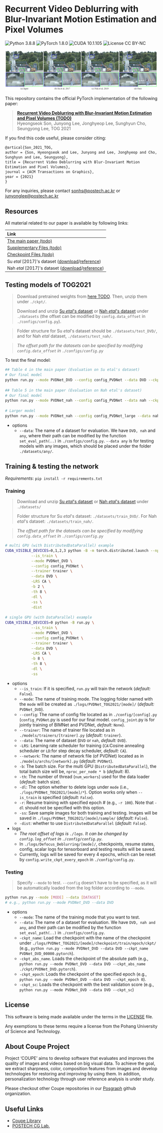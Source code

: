 

# Recurrent Video Deblurring with Blur-Invariant Motion Estimation and Pixel Volumes
![Python 3.8.8](https://img.shields.io/badge/python-3.8.8-green.svg?style=plastic)
![PyTorch 1.8.0](https://img.shields.io/badge/PyTorch-1.8.0-green.svg?style=plastic)
![CUDA 10.1.105](https://img.shields.io/badge/CUDA-10.1.105-green.svg?style=plastic)
![License CC BY-NC](https://img.shields.io/badge/license-GNU_AGPv3-blue.svg?style=plastic)

![Teaser image](./assets/figure.jpg)

This repository contains the official PyTorch implementation of the following paper:

> **[Recurrent Video Deblurring with Blur-Invariant Motion Estimation and Pixel Volumes (TODO)](http://cg.postech.ac.kr/papers/2020_CGI_JY.pdf)**<br>
> Hyeongseok Son, Junyong Lee, Jonghyeop Lee, Sunghyun Cho, Seungyong Lee, TOG 2021

If you find this code useful, please consider citing:
```
@artical{Son_2021_TOG,
author = {Son, Hyeongseok and Lee, Junyong and Lee, Jonghyeop and Cho, Sunghyun and Lee, Seungyong},
title = {Recurrent Video Deblurring with Blur-Invariant Motion Estimation and Pixel Volumes},
journal = {ACM Transactions on Graphics},
year = {2021}
}
```

For any inquiries, please contact [sonhs@postech.ac.kr](mailto:sonhs@postech.ac.kr) or [junyonglee@postech.ac.kr](mailto:junyonglee@postech.ac.kr)

## Resources

All material related to our paper is available by following links:

| Link |
| :-------------- |
| [The main paper (todo)](https://drive.google.com/file/d/1mRVo3JefkgRd2VdJvG5M-8xWtvl60ZWg/view?usp=sharing) |
| [Supplementary Files (todo)](https://drive.google.com/file/d/1sQTGHEcko2HxoIvneyrot3bUabPrN5l1/view?usp=sharing) |
| [Checkpoint Files (todo)](https://www.dropbox.com/s/qohhmr9p81u0syi/checkpoints.zip?dl=0) |
| Su *etal* [2017]'s dataset ([download](https://www.dropbox.com/s/8daduee9igqx5cw/DVD.zip?dl=0)/[reference](http://www.cs.ubc.ca/labs/imager/tr/2017/DeepVideoDeblurring/#dataset)) |
| Nah *etal* [2017]'s dataset ([download](https://www.dropbox.com/s/5ese6qtbwy7fsoh/nah.zip?dl=0)/[reference](https://seungjunnah.github.io/Datasets/gopro)) |

## Testing models of TOG2021
> Download pretrained weights from [here TODO](). Then, unzip them under `./ckpt/`.
>
> Download and unzip [Su *etal*'s dataset](https://www.dropbox.com/s/8daduee9igqx5cw/DVD.zip?dl=0) or [Nah *etal*'s dataset](https://www.dropbox.com/s/5ese6qtbwy7fsoh/nah.zip?dl=0) under `./datasets` (the offset can be modified by `config.data_offset` in `./configs/config.py`).

> Folder structure for Su *etal*'s dataset should be `./datasets/test_DVD/`, and for Nah *etal* dataset, `./datasets/test_nah/`.

> *The offset path for the datasets can be specified by modifying `config.data_offset` in `./configs/config.py`*

To test the final model:

```bash
## Table 4 in the main paper (Evaluation on Su etal's dataset)
# Our final model 
python run.py --mode PVDNet_DVD --config config_PVDNet --data DVD --ckpt_abs_name ckpt/PVDNet_DVD.pytorch

## Table 5 in the main paper (Evaluation on Nah etal's dataset)
# Our final model 
python run.py --mode PVDNet_nah --config config_PVDNet --data nah --ckpt_abs_name ckpt/PVDNet_nah.pytorch

# Larger model
python run.py --mode PVDNet_nah --config config_PVDNet_large --data nah --ckpt_abs_name ckpt/PVDNet_large_nah.pytorch
```

* options
    * `--data`: The name of a dataset for evaluation. We have `DVD, nah` and `any`, where their path can be modified by the function `set_eval_path(..)` in `./configs/config.py`. `--data any` is for testing models with any images, which should be placed under the folder `./datasets/any/`. 


## Training & testing the network
*Requirements*: `pip install -r requirements.txt`
### Training
> Download and unzip [Su *etal*'s dataset](https://www.dropbox.com/s/8daduee9igqx5cw/DVD.zip?dl=0) or [Nah *etal*'s dataset](https://www.dropbox.com/s/5ese6qtbwy7fsoh/nah.zip?dl=0) under `./datasets/` 
>
> Folder structure for Su *etal*'s dataset: `./datasets/train_DVD/`. For Nah *etal*'s dataset:  `./datasets/train_nah/`.

> *The offset path for the datasets can be specified by modifying `config.data_offset` in `./configs/config.py`*

```bash
# multi GPU (with DistributedDataParallel) example
CUDA_VISIBLE_DEVICES=0,1,2,3 python -B -m torch.distributed.launch --nproc_per_node=4 --master_port=9000 run.py \
            --is_train \
            --mode PVDNet_DVD \
            --config config_PVDNet \
            --trainer trainer \
            --data DVD \
            -LRS CA \
            -b 2 \
            -th 8 \
            -dl \
            -ss \
            -dist

# single GPU (with DataParallel) example
CUDA_VISIBLE_DEVICES=0 python -B run.py \
            --is_train \
            --mode PVDNet_DVD \
            --config config_PVDNet \
            --trainer trainer \
            --data DVD \
            -LRS CA \
            -b 8 \
            -th 8 \
            -dl \
            -ss
```
* options
    * `--is_train`: If it is specified, `run.py` will train the network (*default:* `False`).  
    * `--mode`: The name of training mode. The logging folder named with the `mode` will be created as `./logs/PVDNet_TOG2021/[mode]/` (*default:* `PVDNet_DVD`). 
    * `--config`: The name of config file located as in `./config/[config].py` (`config_PVDNet`.py is used for our final model. `config_joint`.py is for jointly training of BIMNet and PVDNet, *default:* `None`).
    * `--trainer`: The name of trainer file located as in `./models/trainers/[trainer].py` (*default:* `trainer`).
    * `--data`: The name of dataset (`DVD` or `nah`, *default:* `DVD`).
    * `-LRS`: Learning rate scheduler for training (`CA`:Cosine annealing scheduler or `LD`:for step decay scheduler, *default:* `CA`).
    * `--network`: The name of network file (of PVDNet) located as in `./models/archs/[network].py` (*default:* `PVDNet`).
    * `-b`: The batch size. For the multi GPU (`DistributedDataParallel`), the total batch size will be, `nproc_per_node * b` (*default:* 8).
    * `-th`: The number of thread (`num_workers`) used for the data loader (*default:* batch size).
    * `-dl`: The option whether to delete logs under `mode` (i.e., `./logs/PVDNet_TOG2021/[mode]/*`). Option works only when `--is_train` is specified (*default:* `False`).
    * `-r`: Resume training with specified epoch # (e.g., `-r 100`). Note that `-dl` should not be specified with this option.
    * `-ss`: Save sample images for both training and testing. Images will be saved in `./logs/PVDNet_TOG2021/[mode]/sample/` (*default:* `False`).
    * `-dist`: whether to use `DistributedDataParallel` (*default:* `False`).
* logs
    * *The root offset of logs is `./logs`. It can be changed by `config.log_offset` in `./config/config.py`.*
    * In `./logs/Defocus_Deblurring/[mode]/`, checkpoints, resume states, config, scalar logs for tensorboard and testing results will be saved.
    * Currently, logs will be saved for every 4 epochs, which can be reset by `config.write_ckpt_every_epoch` in `./config/config.py`.


### Testing
> Specify `--mode` to test. `--config` doesn't have to be specified, as it will be automatically loaded from the log folder according to `--mode`.

```bash
python run.py --mode [MODE] --data [DATASET]
# e.g., python run.py --mode PVDNet_DVD --data DVD
```

* options
    * `--mode`: The name of the training mode that you want to test.
    * `--data`: The name of a dataset for evaluation. We have `DVD, nah and any`, and their path can be modified by the function `set_eval_path(..)` in `./configs/config.py`.
    * `-ckpt_name`: Load the checkpoint with the name of the checkpoint under `./logs/PVDNet_TOG2021/[mode]/checkpoint/train/epoch/ckpt/` (e.g., `python run.py --mode PVDNet_DVD --data DVD --ckpt_name PVDNet_DVD_00000.pytorch`).
    * `-ckpt_abs_name`. Loads the checkpoint of the absolute path (e.g., `python run.py --mode PVDNet_DVD --data DVD --ckpt_abs_name ./ckpt/PVDNet_DVD.pytorch`).
    * `-ckpt_epoch`: Loads the checkpoint of the specified epoch (e.g., `python run.py --mode PVDNet_DVD --data DVD --ckpt_epoch 0`). 
    * `-ckpt_sc`: Loads the checkpoint with the best validation score (e.g., `python run.py --mode PVDNet_DVD --data DVD --ckpt_sc`)    


## License ##
This software is being made available under the terms in the [LICENSE](LICENSE) file.

Any exemptions to these terms require a license from the Pohang University of Science and Technology.

## About Coupe Project ##
Project ‘COUPE’ aims to develop software that evaluates and improves the quality of images and videos based on big visual data. To achieve the goal, we extract sharpness, color, composition features from images and develop technologies for restoring and improving by using them. In addition, personalization technology through user reference analysis is under study.  
    
Please checkout other Coupe repositories in our [Posgraph](https://github.com/posgraph) github organization.

## Useful Links ##
* [Coupe Library](http://coupe.postech.ac.kr/)
* [POSTECH CG Lab.](http://cg.postech.ac.kr/)
